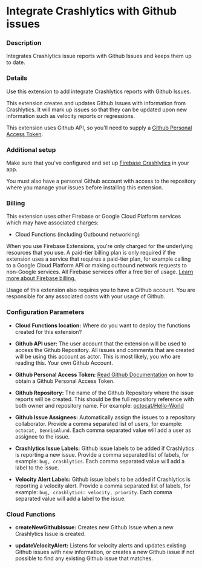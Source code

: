 # Integrate Crashlytics with Github issues

### Description
Integrates Crashlytics issue reports with Github Issues and keeps them up to date.

### Details
Use this extension to add integrate Crashlytics reports with Github Issues.

This extension creates and updates Github Issues with information from Crashlytics. It will mark up issues
so that they can be updated upon new information such as velocity reports or regressions.

This extension uses Github API, so you'll need to supply a
[Github Personal Access Token](https://help.github.com/en/github/authenticating-to-github/creating-a-personal-access-token-for-the-command-line).

### Additional setup

Make sure that you've configured and set up [Firebase Crashlytics](https://firebase.google.com/docs/crashlytics) in your app.

You must also have a personal Github account with access to the repository where you manage your issues before installing this extension.

### Billing

This extension uses other Firebase or Google Cloud Platform services which may have associated charges:

- Cloud Functions (including Outbound networking)

When you use Firebase Extensions, you're only charged for the underlying resources that you use. A paid-tier billing plan is only required if the extension uses a service that requires a paid-tier plan, for example calling to a Google Cloud Platform API or making outbound network requests to non-Google services. All Firebase services offer a free tier of usage. [Learn more about Firebase billing.](https://firebase.google.com/pricing)

Usage of this extension also requires you to have a Github account. You are responsible for any associated costs with your usage of Github.

### Configuration Parameters

- **Cloud Functions location:** Where do you want to deploy the functions created for this extension?

- **Github API user:** The user account that the extension will be used to access the Github Repository. All issues and comments that are created will be using this account as actor. This is most likely, you who are reading this. Your own Github Account.

- **Github Personal Access Token:** [Read Github Documentation](https://help.github.com/en/github/authenticating-to-github/creating-a-personal-access-token-for-the-command-line)
  on how to obtain a Github Personal Access Token.

- **Github Repository:** The name of the Github Repository where the issue reports will be created. This should be the full repository reference with both owner and repository name. For example: [octocat/Hello-World](https://github.com/octocat/Hello-World)

- **Github Issue Assignees:** Automatically assign the issues to a repository collaborator. Provide a comma separated list of users, for example: `octocat, DennisAlund`. Each comma separated value will add a user as assignee to the issue.

- **Crashlytics Issue Labels:** Github issue labels to be added if Crashlytics is reporting a new issue. Provide a comma separated list of labels, for example: `bug, crashlytics`. Each comma separated value will add a label to the issue.

- **Velocity Alert Labels:** Github issue labels to be added if Crashlytics is reporting a velocity alert. Provide a comma separated list of labels, for example: `bug, crashlytics: velocity, priority`. Each comma separated value will add a label to the issue.

### Cloud Functions

- **createNewGithubIssue:** Creates new Github Issue when a new Crashlytics Issue is created.

- **updateVelocityAlert:** Listens for velocity alerts and updates existing Github issues with new information, or creates a new Github issue if not possible to find any existing Github issue that matches.
